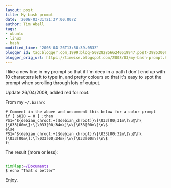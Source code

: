 ```yaml
---
layout: post
title: My bash prompt
date: '2008-03-31T21:37:00.007Z'
author: Tim Abell
tags:
- ubuntu
- linux
- bash
modified_time: '2008-04-26T13:50:39.053Z'
blogger_id: tag:blogger.com,1999:blog-5082828566240519947.post-3985300694543528147
blogger_orig_url: https://timwise.blogspot.com/2008/03/my-bash-prompt.html
---
```


I like a new line in my prompt so that if I'm deep in a path I don't end up
with 10 characters left to type in, and pretty colours so that it's easy to
spot the prompt when scrolling through lots of output.

Update 26/04/2008, added red for root.

From my `~/.bashrc`

    # Comment in the above and uncomment this below for a color prompt
    if [ $UID = 0 ] ;then
    PS1='${debian_chroot:+($debian_chroot)}\[\033[00;31m\]\u@\h\[\033[00m\]:\[\033[00;34m\]\w\[\033[00m\]\n\$ '
    else
    PS1='${debian_chroot:+($debian_chroot)}\[\033[00;32m\]\u@\h\[\033[00m\]:\[\033[00;34m\]\w\[\033[00m\]\n\$ '
    fi

The result (more or less):

<div>
<code>
<span style="color: rgb(0, 153, 0);">tim@lap</span>:<span style="color: rgb(102, 0, 204);">~/Documents</span>
$ echo "That's better"
</code>
</div>

Enjoy.
